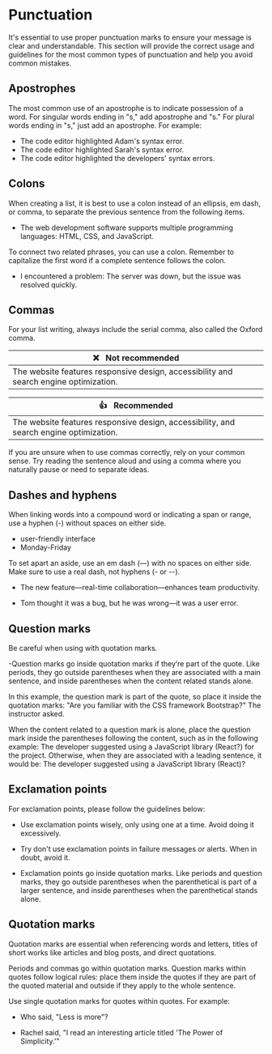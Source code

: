 # Punctuation

It's essential to use proper punctuation marks to ensure your message is clear and understandable. This section will provide the correct usage and guidelines for the most common types of punctuation and help you avoid common mistakes.
## Apostrophes

The most common use of an apostrophe is to indicate possession of a word. For singular words ending in "s," add apostrophe and "s." For plural words ending in "s," just add an apostrophe. For example:

- The code editor highlighted Adam's syntax error.
- The code editor highlighted Sarah's syntax error.
- The code editor highlighted the developers' syntax errors.

## Colons

When creating a list, it is best to use a colon instead of an ellipsis, em dash, or comma, to separate the previous sentence from the following items.

- The web development software supports multiple programming languages: HTML, CSS, and JavaScript.

To connect two related phrases, you can use a colon. Remember to capitalize the first word if a complete sentence follows the colon.

- I encountered a problem: The server was down, but the issue was resolved quickly.

## Commas

For your list writing, always include the serial comma, also called the Oxford comma.

| :x: &nbsp; Not recommended                                                              |
|-----------------------------------------------------------------------------------------|
| The website features responsive design, accessibility and search engine optimization.   |

| :+1: &nbsp; Recommended                                                                 |
|-----------------------------------------------------------------------------------------|
| The website features responsive design, accessibility, and search engine optimization.  |

If you are unsure when to use commas correctly, rely on your common sense. Try reading the sentence aloud and using a comma where you naturally pause or need to separate ideas.

## Dashes and hyphens

When linking words into a compound word or indicating a span or range, use a hyphen (-) without spaces on either side.

- user-friendly interface
- Monday-Friday

To set apart an aside, use an em dash (—) with no spaces on either side. Make sure to use a real dash, not hyphens (- or --).

- The new feature—real-time collaboration—enhances team productivity.

- Tom thought it was a bug, but he was wrong—it was a user error.

## Question marks

Be careful when using with quotation marks.

-Question marks go inside quotation marks if they’re part of the quote. Like periods, they go outside parentheses when they are associated with a main sentence, and inside parentheses when the content related stands alone.

In this example, the question mark is part of the quote, so place it inside the quotation marks: "Are you familiar with the CSS framework Bootstrap?" The instructor asked.

When the content related to a question mark is alone, place the question mark inside the parentheses following the content, such as in the following example: The developer suggested using a JavaScript library (React?) for the project. Otherwise, when they are associated with a leading sentence, it would be: The developer suggested using a JavaScript library (React)?

## Exclamation points

For exclamation points, please follow the guidelines below:

- Use exclamation points wisely, only using one at a time. Avoid doing it excessively.

- Try don't use exclamation points in failure messages or alerts. When in doubt, avoid it.

- Exclamation points go inside quotation marks. Like periods and question marks, they go outside parentheses when the parenthetical is part of a larger sentence, and inside parentheses when the parenthetical stands alone.

## Quotation marks

Quotation marks are essential when referencing words and letters, titles of short works like articles and blog posts, and direct quotations.

Periods and commas go within quotation marks. Question marks within quotes follow logical rules: place them inside the quotes if they are part of the quoted material and outside if they apply to the whole sentence.

Use single quotation marks for quotes within quotes. For example:

- Who said, "Less is more"?

- Rachel said, "I read an interesting article titled 'The Power of Simplicity.'"